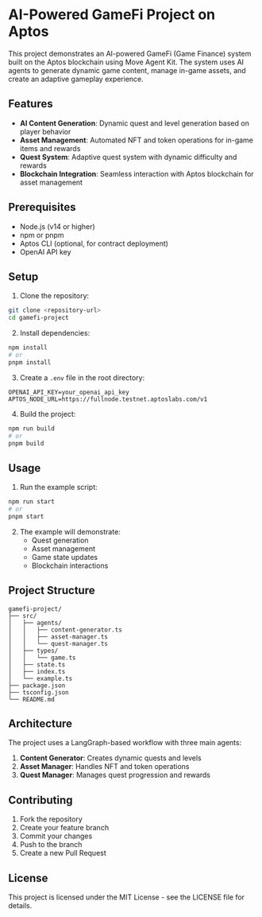 # AI-Powered GameFi Project on Aptos

This project demonstrates an AI-powered GameFi (Game Finance) system built on the Aptos blockchain using Move Agent Kit. The system uses AI agents to generate dynamic game content, manage in-game assets, and create an adaptive gameplay experience.

## Features

- **AI Content Generation**: Dynamic quest and level generation based on player behavior
- **Asset Management**: Automated NFT and token operations for in-game items and rewards
- **Quest System**: Adaptive quest system with dynamic difficulty and rewards
- **Blockchain Integration**: Seamless interaction with Aptos blockchain for asset management

## Prerequisites

- Node.js (v14 or higher)
- npm or pnpm
- Aptos CLI (optional, for contract deployment)
- OpenAI API key

## Setup

1. Clone the repository:

```bash
git clone <repository-url>
cd gamefi-project
```

2. Install dependencies:

```bash
npm install
# or
pnpm install
```

3. Create a `.env` file in the root directory:

```env
OPENAI_API_KEY=your_openai_api_key
APTOS_NODE_URL=https://fullnode.testnet.aptoslabs.com/v1
```

4. Build the project:

```bash
npm run build
# or
pnpm build
```

## Usage

1. Run the example script:

```bash
npm run start
# or
pnpm start
```

2. The example will demonstrate:
   - Quest generation
   - Asset management
   - Game state updates
   - Blockchain interactions

## Project Structure

```
gamefi-project/
├── src/
│   ├── agents/
│   │   ├── content-generator.ts
│   │   ├── asset-manager.ts
│   │   └── quest-manager.ts
│   ├── types/
│   │   └── game.ts
│   ├── state.ts
│   ├── index.ts
│   └── example.ts
├── package.json
├── tsconfig.json
└── README.md
```

## Architecture

The project uses a LangGraph-based workflow with three main agents:

1. **Content Generator**: Creates dynamic quests and levels
2. **Asset Manager**: Handles NFT and token operations
3. **Quest Manager**: Manages quest progression and rewards

## Contributing

1. Fork the repository
2. Create your feature branch
3. Commit your changes
4. Push to the branch
5. Create a new Pull Request

## License

This project is licensed under the MIT License - see the LICENSE file for details.
